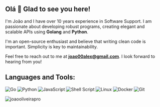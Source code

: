 ## Olá 👋 Glad to see you here!

I'm João and I have over 10 years experience in Software Support. I am passionate about developing robust programs, creating elegant and scalable APIs using **Golang** and **Python**.

I'm an open-source enthusiast and believe that writing clean code is important. Simplicity is key to maintainability.

Feel free to reach out to me at **joao00alex@gmail.com**. I look forward to hearing from you!

## Languages and Tools:

![Go](https://img.shields.io/badge/go-%2300ADD8.svg?style=for-the-badge&logo=go&logoColor=white)
![Python](https://img.shields.io/badge/python-3670A0?style=for-the-badge&logo=python&logoColor=ffdd54)
![JavaScript](https://img.shields.io/badge/javascript-%23323330.svg?style=for-the-badge&logo=javascript&logoColor=%23F7DF1E)
![Shell Script](https://img.shields.io/badge/shell_script-%23121011.svg?style=for-the-badge&logo=gnu-bash&logoColor=white)
![Linux](https://img.shields.io/badge/Linux-FCC624?style=for-the-badge&logo=linux&logoColor=black)
![Docker](https://img.shields.io/badge/docker-%230db7ed.svg?style=for-the-badge&logo=docker&logoColor=white)
![Git](https://img.shields.io/badge/git-%23F05033.svg?style=for-the-badge&logo=git&logoColor=white)

<p><img align="left" src="https://github-readme-stats.vercel.app/api/top-langs?username=joaooliveirapro&show_icons=true&locale=en&layout=compact" alt="joaooliveirapro" /></p>
